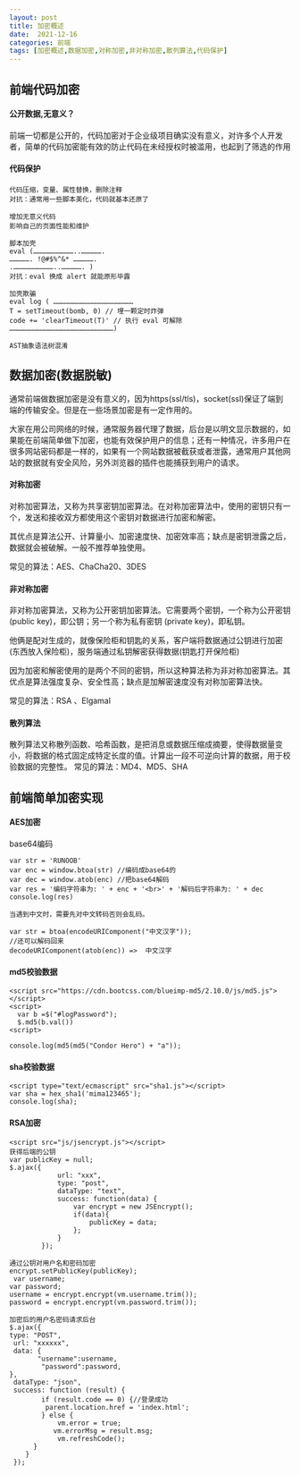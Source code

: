 ```yaml
---
layout: post
title: 加密概述
date:  2021-12-16
categories: 前端
tags: [加密概述,数据加密,对称加密,非对称加密,散列算法,代码保护]
---
```


## 前端代码加密

#### 公开数据,无意义？

前端一切都是公开的，代码加密对于企业级项目确实没有意义，对许多个人开发者，简单的代码加密能有效的防止代码在未经授权时被滥用，也起到了筛选的作用

#### 代码保护

```
代码压缩，变量、属性替换，删除注释
对抗：通常用一些脚本美化，代码就基本还原了

增加无意义代码
影响自己的页面性能和维护

脚本加壳
eval (…………………………..…………….
……………. !@#$%^&* …………….
.…………………………..……………. )
对抗：eval 换成 alert 就能原形毕露

加壳欺骗
eval log ( ……………………………………………………
T = setTimeout(bomb, 0) // 埋一颗定时炸弹
code += 'clearTimeout(T)' // 执行 eval 可解除
……………………………………………………………………)

AST抽象语法树混淆
```

## 数据加密(数据脱敏)

通常前端做数据加密是没有意义的，因为https(ssl/tls)，socket(ssl)保证了端到端的传输安全。但是在一些场景加密是有一定作用的。

大家在用公司网络的时候，通常服务器代理了数据，后台是以明文显示数据的，如果能在前端简单做下加密，也能有效保护用户的信息；还有一种情况，许多用户在很多网站密码都是一样的，如果有一个网站数据被截获或者泄露，通常用户其他网站的数据就有安全风险，另外浏览器的插件也能捕获到用户的请求。

#### 对称加密

对称加密算法，又称为共享密钥加密算法。在对称加密算法中，使用的密钥只有一个，发送和接收双方都使用这个密钥对数据进行加密和解密。

其优点是算法公开、计算量小、加密速度快、加密效率高；缺点是密钥泄露之后，数据就会被破解。一般不推荐单独使用。

常见的算法：AES、ChaCha20、3DES

#### 非对称加密

非对称加密算法，又称为公开密钥加密算法。它需要两个密钥，一个称为公开密钥 (public key)，即公钥；另一个称为私有密钥 (private key)，即私钥。

他俩是配对生成的，就像保险柜和钥匙的关系，客户端将数据通过公钥进行加密(东西放入保险柜)，服务端通过私钥解密获得数据(钥匙打开保险柜)

因为加密和解密使用的是两个不同的密钥，所以这种算法称为非对称加密算法。其优点是算法强度复杂、安全性高；缺点是加解密速度没有对称加密算法快。

常见的算法：RSA 、Elgamal

#### 散列算法

散列算法又称散列函数、哈希函数，是把消息或数据压缩成摘要，使得数据量变小，将数据的格式固定成特定长度的值。计算出一段不可逆向计算的数据，用于校验数据的完整性。
常见的算法：MD4、MD5、SHA


## 前端简单加密实现

#### AES加密

base64编码

```
var str = 'RUNOOB'
var enc = window.btoa(str) //编码成base64的
var dec = window.atob(enc) //把base64解码
var res = '编码字符串为: ' + enc + '<br>' + '解码后字符串为: ' + dec
console.log(res)

当遇到中文时，需要先对中文转码否则会乱码。

var str = btoa(encodeURIComponent("中文汉字"));
//还可以解码回来
decodeURIComponent(atob(enc)) =>  中文汉字
```

#### md5校验数据

```
<script src="https://cdn.bootcss.com/blueimp-md5/2.10.0/js/md5.js"></script>
<script>
  var b =$("#logPassword");
  $.md5(b.val())
<script>

console.log(md5(md5("Condor Hero") + "a"));
```

#### sha校验数据

```
<script type="text/ecmascript" src="sha1.js"></script>
var sha = hex_sha1('mima123465');
console.log(sha);
```

#### RSA加密

```
<script src="js/jsencrypt.js"></script>
获得后端的公钥
var publicKey = null;
$.ajax({
            url: "xxx",
            type: "post",
            dataType: "text",
            success: function(data) {
                var encrypt = new JSEncrypt();
                if(data){
                    publicKey = data;
                };
            }
        });

通过公钥对用户名和密码加密
encrypt.setPublicKey(publicKey);
 var username;
var password;
username = encrypt.encrypt(vm.username.trim());
password = encrypt.encrypt(vm.password.trim());

加密后的用户名密码请求后台
$.ajax({
type: "POST",
 url: "xxxxxx",
 data: {
       "username":username,
		"password":password,
},
 dataType: "json",
 success: function (result) {
        if (result.code == 0) {//登录成功
         parent.location.href = 'index.html';
        } else {
            vm.error = true;
           vm.errorMsg = result.msg;
            vm.refreshCode();
      }
    }
 });
```